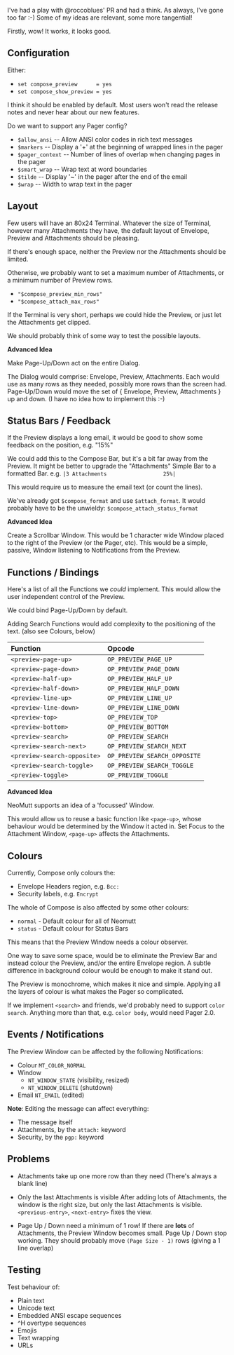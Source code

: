 I've had a play with @roccoblues' PR and had a think.
As always, I've gone too far :-)
Some of my ideas are relevant, some more tangential!

Firstly, wow!
It works, it looks good.

## Configuration

Either:
- `set compose_preview      = yes`
- `set compose_show_preview = yes`

I think it should be enabled by default.
Most users won't read the release notes and never hear about our new features.

Do we want to support any Pager config?

- `$allow_ansi` -- Allow ANSI color codes in rich text messages
- `$markers` -- Display a '+' at the beginning of wrapped lines in the pager
- `$pager_context` -- Number of lines of overlap when changing pages in the pager
- `$smart_wrap` -- Wrap text at word boundaries
- `$tilde` -- Display '~' in the pager after the end of the email
- `$wrap` -- Width to wrap text in the pager

## Layout

Few users will have an 80x24 Terminal.
Whatever the size of Terminal, however many Attachments they have,
the default layout of Envelope, Preview and Attachments should be pleasing.

If there's enough space, neither the Preview nor the Attachments should be limited.

Otherwise, we probably want to set a maximum number of Attachments, or a minimum number of Preview rows.

- `"$compose_preview_min_rows"`
- `"$compose_attach_max_rows"`

If the Terminal is very short, perhaps we could hide the Preview, or just let the Attachments get clipped.

We should probably think of some way to test the possible layouts.

**Advanced Idea**

Make Page-Up/Down act on the entire Dialog.

The Dialog would comprise: Envelope, Preview, Attachments.
Each would use as many rows as they needed, possibly more rows than the screen had.
Page-Up/Down would move the set of { Envelope, Preview, Attachments } up and down.
(I have no idea how to implement this :-)

## Status Bars / Feedback

If the Preview displays a long email, it would be good to show some feedback on the position, e.g. "15%"

We could add this to the Compose Bar, but it's a bit far away from the Preview.
It might be better to upgrade the "Attachments" Simple Bar to a formatted Bar.
e.g. `|3 Attachments                  25%|`

This would require us to measure the email text (or count the lines).

We've already got `$compose_format` and use `$attach_format`.
It would probably have to be the unwieldy: `$compose_attach_status_format`

**Advanced Idea**

Create a Scrollbar Window.
This would be 1 character wide Window placed to the right of the Preview (or the Pager, etc).
This would be a simple, passive, Window listening to Notifications from the Preview.

## Functions / Bindings

Here's a list of all the Functions we _could_ implement.
This would allow the user independent control of the Preview.

We could bind Page-Up/Down by default.

Adding Search Functions would add complexity to the positioning of the text.
(also see Colours, below)

| Function                    | Opcode                       |
| :-------------------------- | :--------------------------- |
| `<preview-page-up>`         | `OP_PREVIEW_PAGE_UP`         |
| `<preview-page-down>`       | `OP_PREVIEW_PAGE_DOWN`       |
| `<preview-half-up>`         | `OP_PREVIEW_HALF_UP`         |
| `<preview-half-down>`       | `OP_PREVIEW_HALF_DOWN`       |
| `<preview-line-up>`         | `OP_PREVIEW_LINE_UP`         |
| `<preview-line-down>`       | `OP_PREVIEW_LINE_DOWN`       |
| `<preview-top>`             | `OP_PREVIEW_TOP`             |
| `<preview-bottom>`          | `OP_PREVIEW_BOTTOM`          |
| `<preview-search>`          | `OP_PREVIEW_SEARCH`          |
| `<preview-search-next>`     | `OP_PREVIEW_SEARCH_NEXT`     |
| `<preview-search-opposite>` | `OP_PREVIEW_SEARCH_OPPOSITE` |
| `<preview-search-toggle>`   | `OP_PREVIEW_SEARCH_TOGGLE`   |
| `<preview-toggle>`          | `OP_PREVIEW_TOGGLE`          |

**Advanced Idea**

NeoMutt supports an idea of a 'focussed' Window.

This would allow us to reuse a basic function like `<page-up>`,
whose behaviour would be determined by the Window it acted in.
Set Focus to the Attachment Window, `<page-up>` affects the Attachments.

## Colours

Currently, Compose only colours the:

- Envelope Headers region, e.g. `Bcc:`
- Security labels, e.g. `Encrypt`

The whole of Compose is also affected by some other colours:

- `normal` - Default colour for all of Neomutt
- `status` - Default colour for Status Bars

This means that the Preview Window needs a colour observer.

One way to save some space, would be to eliminate the Preview Bar
and instead colour the Preview, and/or the entire Envelope region.
A subtle difference in background colour would be enough to make it stand out.

The Preview is monochrome, which makes it nice and simple.
Applying all the layers of colour is what makes the Pager so complicated.

If we implement `<search>` and friends, we'd probably need to support `color search`.
Anything more than that, e.g. `color body`, would need Pager 2.0.

## Events / Notifications

The Preview Window can be affected by the following Notifications:

- Colour `MT_COLOR_NORMAL`
- Window
  - `NT_WINDOW_STATE` (visibility, resized)
  - `NT_WINDOW_DELETE` (shutdown)
- Email `NT_EMAIL` (edited)

**Note**: Editing the message can affect everything:

- The message itself
- Attachments, by the `attach:` keyword
- Security, by the `pgp:` keyword

## Problems

- Attachments take up one more row than they need
  (There's always a blank line)

- Only the last Attachments is visible
  After adding lots of Attachments, the window is the right size, but only the last Attachments is visible.
  `<previous-entry>`, `<next-entry>` fixes the view.

- Page Up / Down need a minimum of 1 row!
  If there are **lots** of Attachments, the Preview Window becomes small.
  Page Up / Down stop working.
  They should probably move `(Page Size - 1)` rows (giving a 1 line overlap)

## Testing

Test behaviour of:

- Plain text
- Unicode text
- Embedded ANSI escape sequences
- ^H overtype sequences
- Emojis
- Text wrapping
- URLs

